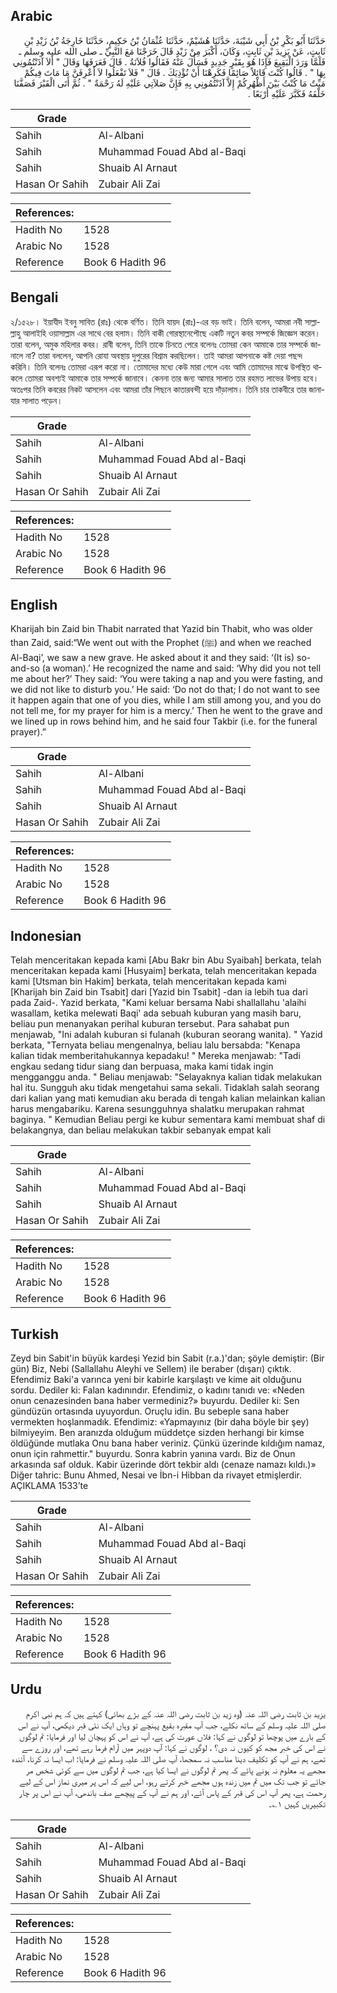 ## Arabic


<div dir="rtl" lang="ar" style={{fontSize:'larger',backgroundColor:'#f8f9fa',padding:20}}>
حَدَّثَنَا أَبُو بَكْرِ بْنُ أَبِي شَيْبَةَ، حَدَّثَنَا هُشَيْمٌ، حَدَّثَنَا عُثْمَانُ بْنُ حَكِيمٍ، حَدَّثَنَا خَارِجَةُ بْنُ زَيْدِ بْنِ ثَابِتٍ، عَنْ يَزِيدَ بْنِ ثَابِتٍ، وَكَانَ، أَكْبَرَ مِنْ زَيْدٍ قَالَ خَرَجْنَا مَعَ النَّبِيِّ ـ صلى الله عليه وسلم ـ فَلَمَّا وَرَدَ الْبَقِيعَ فَإِذَا هُوَ بِقَبْرٍ جَدِيدٍ فَسَأَلَ عَنْهُ فَقَالُوا فُلاَنَةُ ‏.‏ قَالَ فَعَرَفَهَا وَقَالَ ‏"‏ أَلاَ آذَنْتُمُونِي بِهَا ‏"‏ ‏.‏ قَالُوا كُنْتَ قَائِلاً صَائِمًا فَكَرِهْنَا أَنْ نُؤْذِيَكَ ‏.‏ قَالَ ‏"‏ فَلاَ تَفْعَلُوا لاَ أَعْرِفَنَّ مَا مَاتَ فِيكُمْ مَيِّتٌ مَا كُنْتُ بَيْنَ أَظْهُرِكُمْ إِلاَّ آذَنْتُمُونِي بِهِ فَإِنَّ صَلاَتِي عَلَيْهِ لَهُ رَحْمَةٌ ‏"‏ ‏.‏ ثُمَّ أَتَى الْقَبْرَ فَصَفَّنَا خَلْفَهُ فَكَبَّرَ عَلَيْهِ أَرْبَعًا ‏.‏
</div>
<div style={{backgroundColor:'#f8f9fa',padding:20, marginBottom: 10}}><table> <thead> <tr> <th>Grade</th> <th></th> </tr> </thead> <tbody> <tr><td>Sahih</td><td>Al-Albani</td></tr><tr><td>Sahih</td><td>Muhammad Fouad Abd al-Baqi</td></tr><tr><td>Sahih</td><td>Shuaib Al Arnaut</td></tr><tr><td>Hasan Or Sahih</td><td>Zubair Ali Zai</td></tr></tbody></table><table> <thead> <tr> <th>References:</th> <th></th> </tr> </thead> <tbody><tr><td>Hadith No</td><td>1528</td></tr><tr><td>Arabic No</td><td>1528</td></tr><tr><td>Reference</td><td>Book 6 Hadith 96</td></tr></tbody></table></div>

## Bengali


<div dir="ltr" lang="bn" style={{fontSize:'larger',backgroundColor:'#f8f9fa',padding:20}}>
২/১৫২৮। ইয়াযীদ ইবনু সাবিত (রাঃ) থেকে বর্ণিত। তিনি যায়দ (রাঃ)-এর বড় ভাই। তিনি বলেন, আমরা নবী সাল্লাল্লাহু আলাইহি ওয়াসাল্লাম এর সাথে বের হলাম। তিনি বাকী গোরস্থানেপৌছে একটি নতুন কবর সম্পর্কে জিজ্ঞেস করেন। তারা বলেন, অমুক মহিলার কবর। রাবী বলেন, তিনি তাকে চিনতে পেরে বলেনঃ তোমরা কেন আমাকে তার সম্পর্কে জানালে না? তারা বললেন, আপনি রোযা অবস্থায় দুপুরের বিশ্রাম করছিলেন। তাই আমরা আপনাকে কষ্ট দেয়া পছন্দ করিনি। তিনি বলেনঃ তোমরা এরূপ করো না। তোমাদের মধ্যে কেউ মারা গেলে এবং আমি তোমাদের মাঝে উপস্থিত থাকলে তোমরা অবশ্যই আমাকে তার সম্পর্কে জানাবে। কেননা তার জন্য আমার সালাত তার রহমত লাভের উপায় হবে। অতঃপর তিনি কবরের নিকট আসলেন এবং আমরা তাঁর পিছনে কাতারবন্দী হয়ে দাঁড়ালাম। তিনি চার তাকবীরে তার জানাযার সালাত পড়েন।
</div>
<div style={{backgroundColor:'#f8f9fa',padding:20, marginBottom: 10}}><table> <thead> <tr> <th>Grade</th> <th></th> </tr> </thead> <tbody> <tr><td>Sahih</td><td>Al-Albani</td></tr><tr><td>Sahih</td><td>Muhammad Fouad Abd al-Baqi</td></tr><tr><td>Sahih</td><td>Shuaib Al Arnaut</td></tr><tr><td>Hasan Or Sahih</td><td>Zubair Ali Zai</td></tr></tbody></table><table> <thead> <tr> <th>References:</th> <th></th> </tr> </thead> <tbody><tr><td>Hadith No</td><td>1528</td></tr><tr><td>Arabic No</td><td>1528</td></tr><tr><td>Reference</td><td>Book 6 Hadith 96</td></tr></tbody></table></div>

## English


<div dir="ltr" lang="en" style={{fontSize:'larger',backgroundColor:'#f8f9fa',padding:20}}>
Kharijah bin Zaid bin Thabit narrated that Yazid bin Thabit, who was older than Zaid, said:“We went out with the Prophet (ﷺ) and when we reached Al-Baqi’, we saw a new grave. He asked about it and they said: ‘(It is) so-and-so (a woman).’ He recognized the name and said: ‘Why did you not tell me about her?’ They said: ‘You were taking a nap and you were fasting, and we did not like to disturb you.’ He said: ‘Do not do that; I do not want to see it happen again that one of you dies, while I am still among you, and you do not tell me, for my prayer for him is a mercy.’ Then he went to the grave and we lined up in rows behind him, and he said four Takbir (i.e. for the funeral prayer).”
</div>
<div style={{backgroundColor:'#f8f9fa',padding:20, marginBottom: 10}}><table> <thead> <tr> <th>Grade</th> <th></th> </tr> </thead> <tbody> <tr><td>Sahih</td><td>Al-Albani</td></tr><tr><td>Sahih</td><td>Muhammad Fouad Abd al-Baqi</td></tr><tr><td>Sahih</td><td>Shuaib Al Arnaut</td></tr><tr><td>Hasan Or Sahih</td><td>Zubair Ali Zai</td></tr></tbody></table><table> <thead> <tr> <th>References:</th> <th></th> </tr> </thead> <tbody><tr><td>Hadith No</td><td>1528</td></tr><tr><td>Arabic No</td><td>1528</td></tr><tr><td>Reference</td><td>Book 6 Hadith 96</td></tr></tbody></table></div>

## Indonesian


<div dir="ltr" lang="id" style={{fontSize:'larger',backgroundColor:'#f8f9fa',padding:20}}>
Telah menceritakan kepada kami [Abu Bakr bin Abu Syaibah] berkata, telah menceritakan kepada kami [Husyaim] berkata, telah menceritakan kepada kami [Utsman bin Hakim] berkata, telah menceritakan kepada kami [Kharijah bin Zaid bin Tsabit] dari [Yazid bin Tsabit] -dan ia lebih tua dari pada Zaid-. Yazid berkata, "Kami keluar bersama Nabi shallallahu 'alaihi wasallam, ketika melewati Baqi' ada sebuah kuburan yang masih baru, beliau pun menanyakan perihal kuburan tersebut. Para sahabat pun menjawab, "Ini adalah kuburan si fulanah (kuburan seorang wanita). " Yazid berkata, "Ternyata beliau mengenalnya, beliau lalu bersabda: "Kenapa kalian tidak memberitahukannya kepadaku! " Mereka menjawab: "Tadi engkau sedang tidur siang dan berpuasa, maka kami tidak ingin mengganggu anda. " Beliau menjawab: "Selayaknya kalian tidak melakukan hal itu. Sungguh aku tidak mengetahui sama sekali. Tidaklah salah seorang dari kalian yang mati kemudian aku berada di tengah kalian melainkan kalian harus mengabariku. Karena sesungguhnya shalatku merupakan rahmat baginya. " Kemudian Beliau pergi ke kubur sementara kami membuat shaf di belakangnya, dan beliau melakukan takbir sebanyak empat kali
</div>
<div style={{backgroundColor:'#f8f9fa',padding:20, marginBottom: 10}}><table> <thead> <tr> <th>Grade</th> <th></th> </tr> </thead> <tbody> <tr><td>Sahih</td><td>Al-Albani</td></tr><tr><td>Sahih</td><td>Muhammad Fouad Abd al-Baqi</td></tr><tr><td>Sahih</td><td>Shuaib Al Arnaut</td></tr><tr><td>Hasan Or Sahih</td><td>Zubair Ali Zai</td></tr></tbody></table><table> <thead> <tr> <th>References:</th> <th></th> </tr> </thead> <tbody><tr><td>Hadith No</td><td>1528</td></tr><tr><td>Arabic No</td><td>1528</td></tr><tr><td>Reference</td><td>Book 6 Hadith 96</td></tr></tbody></table></div>

## Turkish


<div dir="ltr" lang="tr" style={{fontSize:'larger',backgroundColor:'#f8f9fa',padding:20}}>
Zeyd bin Sabit'in büyük kardeşi Yezid bin Sabit (r.a.)'dan; şöyle demiştir: (Bir gün) Biz, Nebi (Sallallahu Aleyhi ve Sellem) ile beraber (dışarı) çıktık. Efendimiz Baki'a varınca yeni bir kabirle karşılaştı ve kime ait olduğunu sordu. Dediler ki: Falan kadınındır. Efendimiz, o kadını tanıdı ve: «Neden onun cenazesinden bana haber vermediniz?» buyurdu. Dediler ki: Sen gündüzün ortasında uyuyordun. Oruçlu idin. Bu sebeple sana haber vermekten hoşlanmadık. Efendimiz: «Yapmayınız (bir daha böyle bir şey) bilmiyeyim. Ben aranızda olduğum müddetçe sizden herhangi bir kimse öldüğünde mutlaka Onu bana haber veriniz. Çünkü üzerinde kıldığım namaz, onun için rahmettir." buyurdu. Sonra kabrin yanına vardı. Biz de Onun arkasında saf olduk. Kabir üzerinde dört tekbir aldı (cenaze namazı kıldı.)» Diğer tahric: Bunu Ahmed, Nesai ve İbn-i Hibban da rivayet etmişlerdir. AÇIKLAMA 1533’te
</div>
<div style={{backgroundColor:'#f8f9fa',padding:20, marginBottom: 10}}><table> <thead> <tr> <th>Grade</th> <th></th> </tr> </thead> <tbody> <tr><td>Sahih</td><td>Al-Albani</td></tr><tr><td>Sahih</td><td>Muhammad Fouad Abd al-Baqi</td></tr><tr><td>Sahih</td><td>Shuaib Al Arnaut</td></tr><tr><td>Hasan Or Sahih</td><td>Zubair Ali Zai</td></tr></tbody></table><table> <thead> <tr> <th>References:</th> <th></th> </tr> </thead> <tbody><tr><td>Hadith No</td><td>1528</td></tr><tr><td>Arabic No</td><td>1528</td></tr><tr><td>Reference</td><td>Book 6 Hadith 96</td></tr></tbody></table></div>

## Urdu


<div dir="rtl" lang="ur" style={{fontSize:'larger',backgroundColor:'#f8f9fa',padding:20}}>
یزید بن ثابت رضی اللہ عنہ (وہ زید بن ثابت رضی اللہ عنہ کے بڑے بھائی) کہتے ہیں کہ ہم نبی اکرم صلی اللہ علیہ وسلم کے ساتھ نکلے، جب آپ مقبرہ بقیع پہنچے تو وہاں ایک نئی قبر دیکھی، آپ نے اس کے بارے میں پوچھا تو لوگوں نے کہا: فلاں عورت کی ہے، آپ نے اس کو پہچان لیا اور فرمایا: تم لوگوں نے اس کی خبر مجھ کو کیوں نہ دی؟ ، لوگوں نے کہا: آپ دوپہر میں آرام فرما رہے تھے، اور روزے سے تھے، ہم نے آپ کو تکلیف دینا مناسب نہ سمجھا، آپ صلی اللہ علیہ وسلم نے فرمایا: اب ایسا نہ کرنا، آئندہ مجھے یہ معلوم نہ ہونے پائے کہ پھر تم لوگوں نے ایسا کیا ہے، جب تم لوگوں میں سے کوئی شخص مر جائے تو جب تک میں تم میں زندہ ہوں مجھے خبر کرتے رہو، اس لیے کہ اس پر میری نماز اس کے لیے رحمت ہے، پھر آپ اس کی قبر کے پاس آئے، اور ہم نے آپ کے پیچھے صف باندھی، آپ نے اس پر چار تکبیریں کہیں ۱؎۔
</div>
<div style={{backgroundColor:'#f8f9fa',padding:20, marginBottom: 10}}><table> <thead> <tr> <th>Grade</th> <th></th> </tr> </thead> <tbody> <tr><td>Sahih</td><td>Al-Albani</td></tr><tr><td>Sahih</td><td>Muhammad Fouad Abd al-Baqi</td></tr><tr><td>Sahih</td><td>Shuaib Al Arnaut</td></tr><tr><td>Hasan Or Sahih</td><td>Zubair Ali Zai</td></tr></tbody></table><table> <thead> <tr> <th>References:</th> <th></th> </tr> </thead> <tbody><tr><td>Hadith No</td><td>1528</td></tr><tr><td>Arabic No</td><td>1528</td></tr><tr><td>Reference</td><td>Book 6 Hadith 96</td></tr></tbody></table></div>